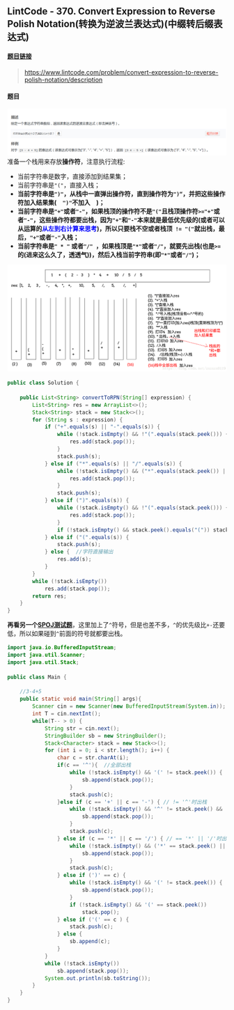 ﻿## LintCode - 370. Convert Expression to Reverse Polish Notation(转换为逆波兰表达式)(中缀转后缀表达式)

#### [题目链接](https://www.lintcode.com/problem/convert-expression-to-reverse-polish-notation/description)

> https://www.lintcode.com/problem/convert-expression-to-reverse-polish-notation/description

#### 题目
![在这里插入图片描述](images/370_t.png)
准备一个栈用来存放**操作符**，注意执行流程: 

 - 当前字符串是数字，直接添加到结果集；
 - 当前字符串是`"("`，直接入栈；
 - **当前字符串是`")"`，从栈中一直弹出操作符，直到操作符为`")“`，并把这些操作符加入结果集(　`")"`不加入　)；**
 - **当前字符串是`"+"`或者`"-"`，如果栈顶的操作符不是`"("`且栈顶操作符`>="+"`或者`"-"`，这些操作符都要出栈，因为`"+"`和`"-"`本来就是最低优先级的(或者可以从运算的<font color = blue>从左到右计算来思考</font>)，所以只要栈不空或者栈顶` != "("`就出栈，最后，`"+"`或者`"-"`入栈；**
 - **当前字符串是`" * "` 或者`"/" `，如果栈顶是`"*"`或者`"/"`，就要先出栈(也是`>=`的(进来这么久了，透透气))，然后入栈当前字符串(即`"*"`或者`"/"`)；**

![这里写图片描述](images/370_s.png)



```java
public class Solution {
    
    public List<String> convertToRPN(String[] expression) {
        List<String> res = new ArrayList<>();
        Stack<String> stack = new Stack<>();
        for (String s : expression) {
            if ("+".equals(s) || "-".equals(s)) {
                while (!stack.isEmpty() && !"(".equals(stack.peek())) {
                    res.add(stack.pop());
                }
                stack.push(s);
            } else if ("*".equals(s) || "/".equals(s)) {
                while (!stack.isEmpty() && ("*".equals(stack.peek()) || "/".equals(stack.peek()))) {
                    res.add(stack.pop());
                }
                stack.push(s);
            } else if (")".equals(s)) {
                while (!stack.isEmpty() && !"(".equals(stack.peek())) {
                    res.add(stack.pop());
                }
                if (!stack.isEmpty() && stack.peek().equals("(")) stack.pop();
            } else if ("(".equals(s)) {
                stack.push(s);
            } else {  //字符直接输出
                res.add(s);
            }
        }
        while (!stack.isEmpty()) 
            res.add(stack.pop());
        return res;
    }
}

```

**再看另一个[SPOJ测试题](https://www.spoj.com/problems/ONP/)**，这里加上了`^`符号，但是也差不多，`^`的优先级比`+-`还要低，所以如果碰到`^`前面的符号就都要出栈。


```java
import java.io.BufferedInputStream;
import java.util.Scanner;
import java.util.Stack;

public class Main {

    //3-4+5
    public static void main(String[] args){
        Scanner cin = new Scanner(new BufferedInputStream(System.in));
        int T = cin.nextInt();
        while(T-- > 0) {
            String str = cin.next();
            StringBuilder sb = new StringBuilder();
            Stack<Character> stack = new Stack<>();
            for (int i = 0; i < str.length(); i++) {
                char c = str.charAt(i);
                if(c == '^'){  //全部出栈
                    while (!stack.isEmpty() && '(' != stack.peek()) {
                        sb.append(stack.pop());
                    }
                    stack.push(c);
                }else if (c == '+' || c == '-') { // != '^'时出栈
                    while (!stack.isEmpty() && '^' != stack.peek() && '(' != stack.peek()) {
                        sb.append(stack.pop());
                    }
                    stack.push(c);
                } else if (c == '*' || c == '/') { // == '*' || '/'时出栈
                    while (!stack.isEmpty() && ('*' == stack.peek() || '/' == stack.peek())) {
                        sb.append(stack.pop());
                    }
                    stack.push(c);
                } else if (')' == c) {
                    while (!stack.isEmpty() && '(' != stack.peek()) {
                        sb.append(stack.pop());
                    }
                    if (!stack.isEmpty() && '(' == stack.peek())
                        stack.pop();
                } else if ('(' == c ) {
                    stack.push(c);
                } else {
                    sb.append(c);
                }
            }
            while (!stack.isEmpty())
                sb.append(stack.pop());
            System.out.println(sb.toString());
        }
    }
}
```

